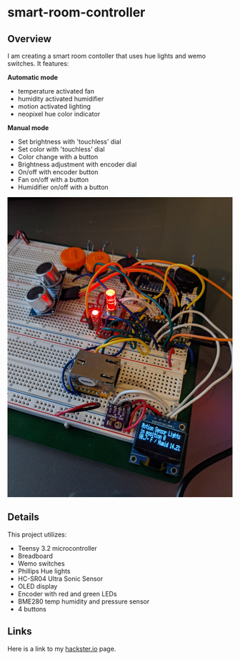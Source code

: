 # smart-room-controller

## Overview
I am creating a smart room contoller that uses hue lights and wemo switches. It features:

**Automatic mode** 
- temperature activated fan
- humidity activated humidifier
- motion activated lighting
- neopixel hue color indicator

**Manual mode**

- Set brightness with 'touchless' dial
- Set color with 'touchless' dial
- Color change with a button
- Brightness adjustment with encoder dial
- On/off with encoder button
- Fan on/off with a button
- Humidifier on/off with a button

![majestic i/o smart-room-controller](https://github.com/majesticio/smart-room-controller/blob/main/pics/fullshotwithscreen.jpg)

## Details

This project utilizes:

* Teensy 3.2 microcontroller
* Breadboard
* Wemo switches
* Phillips Hue lights
* HC-SR04 Ultra Sonic Sensor
* OLED display
* Encoder with red and green LEDs
* BME280 temp humidity and pressure sensor
* 4 buttons 

## Links

Here is a link to my [hackster.io](https://www.hackster.io/germain_campman/smart-room-controller-d98104) page.
